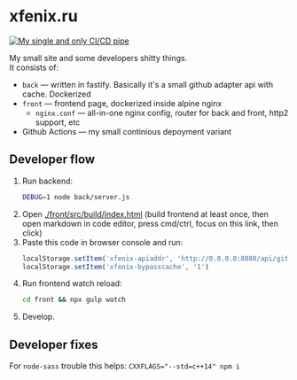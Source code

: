 xfenix.ru
==
[![My single and only CI/CD pipe](https://github.com/xfenix/xfenix.ru/actions/workflows/dockerized-v2.yml/badge.svg)](https://github.com/xfenix/xfenix.ru/actions/workflows/dockerized-v2.yml)  

My small site and some developers shitty things.  
It consists of:
* `back` — written in fastify. Basically it's a small github adapter api with cache. Dockerized
* `front` — frontend page, dockerized inside alpine nginx
    * `nginx.conf` — all-in-one nginx config, router for back and front, http2 support, etc
* Github Actions — my small continious depoyment variant

## Developer flow
1. Run backend:
    ```bash
    DEBUG=1 node back/server.js
    ```
1. Open [./front/src/build/index.html](./front/src/build/index.html) (build frontend at least once, then open markdown in code editor, press cmd/ctrl, focus on this link, then click)
1. Paste this code in browser console and run:
    ```javascript
    localStorage.setItem('xfenix-apiaddr', 'http://0.0.0.0:8080/api/githubrepos/')
    localStorage.setItem('xfenix-bypasscache', '1')
    ```
1. Run frontend watch reload:
    ```bash
    cd front && npx gulp watch
    ```
1. Develop.

## Developer fixes
For `node-sass` trouble this helps: `CXXFLAGS="--std=c++14" npm i`
